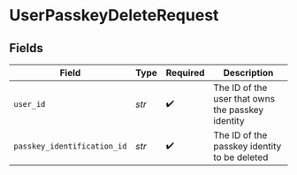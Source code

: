 # UserPasskeyDeleteRequest


## Fields

| Field                                             | Type                                              | Required                                          | Description                                       |
| ------------------------------------------------- | ------------------------------------------------- | ------------------------------------------------- | ------------------------------------------------- |
| `user_id`                                         | *str*                                             | :heavy_check_mark:                                | The ID of the user that owns the passkey identity |
| `passkey_identification_id`                       | *str*                                             | :heavy_check_mark:                                | The ID of the passkey identity to be deleted      |